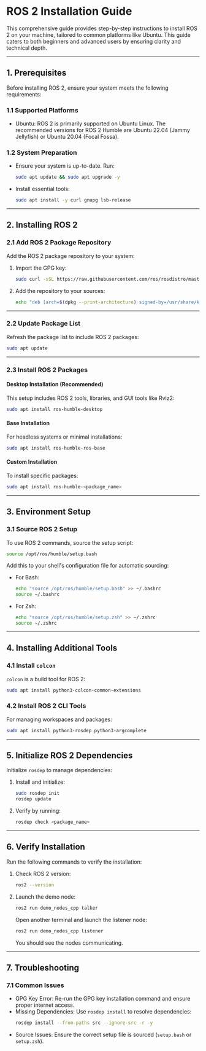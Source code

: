# ROS 2 Installation Guide

This comprehensive guide provides step-by-step instructions to install ROS 2 on your machine, tailored to common platforms like Ubuntu. This guide caters to both beginners and advanced users by ensuring clarity and technical depth.

---

## 1. Prerequisites

Before installing ROS 2, ensure your system meets the following requirements:

### 1.1 Supported Platforms
- Ubuntu: ROS 2 is primarily supported on Ubuntu Linux. The recommended versions for ROS 2 Humble are Ubuntu 22.04 (Jammy Jellyfish) or Ubuntu 20.04 (Focal Fossa).

### 1.2 System Preparation
- Ensure your system is up-to-date. Run:
  ```bash
  sudo apt update && sudo apt upgrade -y
  ```
- Install essential tools:
  ```bash
  sudo apt install -y curl gnupg lsb-release
  ```

---

## 2. Installing ROS 2

### 2.1 Add ROS 2 Package Repository
Add the ROS 2 package repository to your system:
1. Import the GPG key:
   ```bash
   sudo curl -sSL https://raw.githubusercontent.com/ros/rosdistro/master/ros.key -o /usr/share/keyrings/ros-archive-keyring.gpg
   ```
2. Add the repository to your sources:
   ```bash
   echo "deb [arch=$(dpkg --print-architecture) signed-by=/usr/share/keyrings/ros-archive-keyring.gpg] http://packages.ros.org/ros2/ubuntu $(lsb_release -cs) main" | sudo tee /etc/apt/sources.list.d/ros2.list > /dev/null
   ```

---

### 2.2 Update Package List
Refresh the package list to include ROS 2 packages:
```bash
sudo apt update
```

---

### 2.3 Install ROS 2 Packages
#### Desktop Installation (Recommended)
This setup includes ROS 2 tools, libraries, and GUI tools like Rviz2:
```bash
sudo apt install ros-humble-desktop
```

#### Base Installation
For headless systems or minimal installations:
```bash
sudo apt install ros-humble-ros-base
```

#### Custom Installation
To install specific packages:
```bash
sudo apt install ros-humble-<package_name>
```

---

## 3. Environment Setup

### 3.1 Source ROS 2 Setup
To use ROS 2 commands, source the setup script:
```bash
source /opt/ros/humble/setup.bash
```

Add this to your shell's configuration file for automatic sourcing:
- For Bash:
  ```bash
  echo "source /opt/ros/humble/setup.bash" >> ~/.bashrc
  source ~/.bashrc
  ```
- For Zsh:
  ```bash
  echo "source /opt/ros/humble/setup.zsh" >> ~/.zshrc
  source ~/.zshrc
  ```

---

## 4. Installing Additional Tools

### 4.1 Install `colcon`
`colcon` is a build tool for ROS 2:
```bash
sudo apt install python3-colcon-common-extensions
```

### 4.2 Install ROS 2 CLI Tools
For managing workspaces and packages:
```bash
sudo apt install python3-rosdep python3-argcomplete
```

---

## 5. Initialize ROS 2 Dependencies
Initialize `rosdep` to manage dependencies:
1. Install and initialize:
   ```bash
   sudo rosdep init
   rosdep update
   ```
2. Verify by running:
   ```bash
   rosdep check <package_name>
   ```

---

## 6. Verify Installation
Run the following commands to verify the installation:
1. Check ROS 2 version:
   ```bash
   ros2 --version
   ```
2. Launch the demo node:
   ```bash
   ros2 run demo_nodes_cpp talker
   ```
   Open another terminal and launch the listener node:
   ```bash
   ros2 run demo_nodes_cpp listener
   ```
   You should see the nodes communicating.

---

## 7. Troubleshooting

### 7.1 Common Issues
- GPG Key Error: Re-run the GPG key installation command and ensure proper internet access.
- Missing Dependencies: Use `rosdep install` to resolve dependencies:
  ```bash
  rosdep install --from-paths src --ignore-src -r -y
  ```
- Source Issues: Ensure the correct setup file is sourced (`setup.bash` or `setup.zsh`).